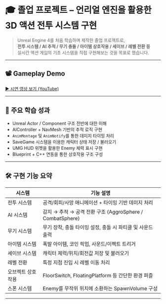 # 🎓 졸업 프로젝트 – 언리얼 엔진을 활용한 3D 액션 전투 시스템 구현

> Unreal Engine 4를 처음 학습하며 제작한 졸업 프로젝트로,  
> **전투 시스템 / AI 추적 / 무기 충돌 / 아이템 상호작용 / 세이브 / 레벨 전환 등**  
> 실시간 액션 게임의 기초 시스템을 직접 구현해보는 것을 목표로 했습니다.

---

## 📽️ Gameplay Demo

[▶️ 시연 영상 보기 (YouTube)](https://youtu.be/XqFw9PFNrfI)

---

## 🧠 주요 학습 성과

- Unreal Actor / Component 구조 전반에 대한 이해
- AIController + NavMesh 기반의 추적 로직 구현
- `AnimMontage` 및 `AnimNotify`를 통한 데미지 타이밍 처리
- SaveGame 시스템을 이용한 캐릭터 상태 저장 / 불러오기
- UMG HUD 위젯을 활용한 Enemy 체력 표시 구현
- Blueprint + C++ 연동을 통한 상호작용 구조 구성

---

## 🛠️ 구현 기능 요약

| 시스템 | 기능 설명 |
|--------|-----------|
| 전투 시스템 | 공격/회피/사망 애니메이션 + 타이밍 기반 데미지 처리 |
| AI 시스템 | 감지 → 추적 → 공격 전환 구조 (AggroSphere / CombatSphere) |
| 무기 시스템 | 무기 장착, 충돌 타이밍 설정, 충돌 시 파티클 및 사운드 출력 |
| 아이템 시스템 | 폭발 아이템, 코인 픽업, 사운드/이펙트 트리거 |
| 세이브 시스템 | 캐릭터 체력/위치/회전값 저장 및 불러오기 |
| 레벨 전환 | 특정 지점 진입 시 레벨 이동 처리 |
| 오브젝트 상호작용 | FloorSwitch, FloatingPlatform 등 간단한 환경 퍼즐 |
| 스폰 시스템 | Enemy를 무작위 위치에 소환하는 SpawnVolume 구성 |

---

